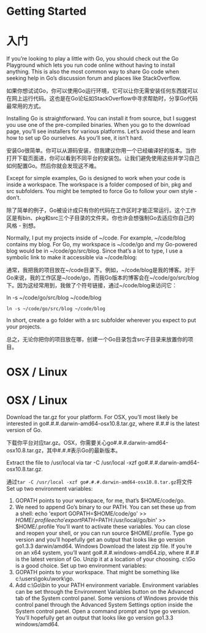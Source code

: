 # Getting Started
# 入门

If you’re looking to play a little with Go, you should check out the Go Playground which lets you run code online without having to install anything. This is also the most common way to share Go code when seeking help in Go’s discussion forum and places like StackOverflow.

如果你想试试Go，你可以使用Go运行环境，它可以让你无需安装任何东西就可以在网上运行代码。这也是在Go论坛如StackOverflow中寻求帮助时，分享Go代码最常用的方式。

Installing Go is straightforward. You can install it from source, but I suggest you use one of the pre-compiled binaries. When you go to the download page, you’ll see installers for various platforms. Let’s avoid these and learn how to set up Go ourselves. As you’ll see, it isn’t hard.

安装Go很简单。你可以从源码安装，但我建议你用一个已经编译好的版本。当你打开下载页面进，你可以看到不同平台的安装包。让我们避免使用这些并学习自己如何配置Go。然后你就会发现这不难。

Except for simple examples, Go is designed to work when your code is inside a workspace. The workspace is a folder composed of bin, pkg and src subfolders. You might be tempted to force Go to follow your own style - don’t.

除了简单的例子，Go被设计成只有你的代码在工作区时才能正常运行。这个工作区是有bin、pkg和src三个子目录的文件夹。你也许会想强制Go去适应你自己的风格 - 别想。

Normally, I put my projects inside of ~/code. For example, ~/code/blog contains my blog. For Go, my workspace is ~/code/go and my Go-powered blog would be in ~/code/go/src/blog. Since that’s a lot to type, I use a symbolic link to make it accessible via ~/code/blog:

通常，我把我的项目放在~/code目录下。例如，~/code/blog是我的博客。对于Go来说，我的工作区是~/code/go，而我Go版本的博客会在~/code/go/src/blog下。因为这经常用到，我做了个符号链接，通过~/code/blog来访问它：

ln -s ~/code/go/src/blog ~/code/blog

`ln -s ~/code/go/src/blog ~/code/blog`

In short, create a go folder with a src subfolder wherever you expect to put your projects.

总之，无论你把你的项目放在哪，创建一个Go目录包含src子目录来放置你的项目。

# OSX / Linux
# OSX / Linux

Download the tar.gz for your platform. For OSX, you’ll most likely be interested in go#.#.#.darwin-amd64-osx10.8.tar.gz, where #.#.# is the latest version of Go.

下载你平台对应tar.gz。OSX，你需要关心go#.#.#.darwin-amd64-osx10.8.tar.gz，其中#.#.#表示Go的最新版本。

Extract the file to /usr/local via tar -C /usr/local -xzf go#.#.#.darwin-amd64-osx10.8.tar.gz.

通过`tar -C /usr/local -xzf go#.#.#.darwin-amd64-osx10.8.tar.gz`将文件
Set up two environment variables:
1.	GOPATH points to your workspace, for me, that’s $HOME/code/go.
2.	We need to append Go’s binary to our PATH.
You can set these up from a shell:
echo 'export GOPATH=$HOME/code/go' >> $HOME/.profile echo 'export PATH=$PATH:/usr/local/go/bin' >> $HOME/.profile
You’ll want to activate these variables. You can close and reopen your shell, or you can run source $HOME/.profile.
Type go version and you’ll hopefully get an output that looks like go version go1.3.3 darwin/amd64.
Windows
Download the latest zip file. If you’re on an x64 system, you’ll want go#.#.#.windows-amd64.zip, where #.#.# is the latest version of Go.
Unzip it at a location of your choosing. c:\Go is a good choice.
Set up two environment variables:
1.	GOPATH points to your workspace. That might be something like c:\users\goku\work\go.
2.	Add c:\Go\bin to your PATH environment variable.
Environment variables can be set through the Environment Variables button on the Advanced tab of the System control panel. Some versions of Windows provide this control panel through the Advanced System Settings option inside the System control panel.
Open a command prompt and type go version. You’ll hopefully get an output that looks like go version go1.3.3 windows/amd64. 
